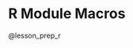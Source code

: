 <!--

author:   DART Team
email:    dart@chop.edu
version:  1.2.0
current_version_description: Add instructions for git install (windows users)
language: en
narrator: UK English Female
title: R Module Macros
comment:  This is placeholder module to save macros used in other modules.

@version_history 

Previous versions: 

- [1.1.0](https://liascript.github.io/course/?https://raw.githubusercontent.com/arcus/education_modules/81c8707b4fd08a93927f6a85e358ca3bca367420/_module_templates/macros_r.md#1): Add current_version_description and version_history metadata
- [1.0.0](https://liascript.github.io/course/?https://raw.githubusercontent.com/arcus/education_modules/e983922162e6fbf971c03dc96052f68713cc72af/_module_templates/macros_r.md#1): Initial version
@end

@lesson_prep_r

Please do this step now, because we're going to ask you to follow along throughout and try out code as you go.  

<div class = "important">
<b style="color: rgb(var(--color-highlight));">Important note</b><br>

Please read over all the options before you start performing any actions, to make sure you pick the right option for you.

</div>

### Option 1: Use Posit Cloud

Posit (the company formerly known as RStudio) provides a multi-tiered cloud environment for using RStudio.  This option requires you to have an account with Posit Cloud, their online RStudio server.  The good news is that the base level of Posit Cloud is free!

First, you'll need to [create a (free!) Posit cloud account](https://posit.cloud/plans).  

Then, once you're logged in at [https://posit.cloud](https://posit.cloud), open the "education\_r\_environment" project at [https://posit.cloud/content/5273350](https://posit.cloud/content/5273350).  That will give you a temporary copy so you can run our code, but not make any changes to it.

In the file area to the lower right, you'll see, among multiple choices, the folder called "@r_file".  That's the code for this module!

Click on "Save a Permanent Copy" if you want to save any changes to your version of this code.

<img src="https://github.com/arcus/education_r_environment/blob/main/media/make_copy.png?raw=true" alt="Posit menu bar with 'Make Permanent Copy'." style = "border: 1px solid rgb(var(--color-highlight)); clear:both;">

Now you can not only work in the cloud, but also save your work.

### Option 2: Work on Your Computer

If you have R and RStudio installed already on your local computer, you might be interested in simply downloading our sample code to your computer. Here's how.  Note: If you've already done this step in another module, you might have the material for this module already!

<div class = "important">
<b style="color: rgb(var(--color-highlight));">Important note</b><br>

**Setting up RStudio the first time**

If this is your first time using RStudio on your computer, you'll likely need to download and install some software, which may take a little time. 
You'll only have to do this once, though. 

First, you'll need to install both R and RStudio. 
The [install page for RStudio](https://www.rstudio.com/products/rstudio/download/#download) includes up-to-date links for both R and RStudio and should default to the correct versions for your operating system; follow the instructions there.

If you're working on a Windows computer, you'll also need Git installed. 
If you don't already have Git on your computer, check out our instructions for how to [download Git for Windows](https://liascript.github.io/course/?https://raw.githubusercontent.com/arcus/education_modules/main/git_setup_windows/git_setup_windows.md#downloading-git).

Not sure if you already have Git installed or not? 
If you know how to use [the command line](https://liascript.github.io/course/?https://raw.githubusercontent.com/arcus/education_modules/main/bash_command_line_101/bash_command_line_101.md#1) on your computer, try running the command `git --version`. 
If you have Git installed, it will tell you the version number. 
If you don't yet have Git installed, you'll get an error. 

</div>

<div class = "help">
<b style="color: rgb(var(--color-highlight));">Troubleshooting help</b><br> 

If you're running into problems with installation on your computer, the most thorough and helpful guide we know is in [Happy Git with R](https://happygitwithr.com/install-intro).
Take a look at the detailed instructions there, and you may be able to figure out what's going wrong with your install.

Installation problems can be tricky to solve, though, since so much depends on what the existing configuration of your computer is like.
If you're stuck, reach out and ask for help! 

</div>

* In RStudio, open a new project (File, New Project)
* Select Version Control, then Git
* Drop this link into the "Repository URL": https://github.com/arcus/education_r_environment
* Change the "Project directory name" and "Create project as a subdirectory of" boxes to suit your needs (where will this code be stored on your computer?).
* Click to select the "Open in new session" checkbox
* Click "Create Project"
* In the file area to the lower right, you'll see, among multiple choices, the folder called "@r_file".  That's the code for this module!

**Want to watch this process?  Click on the image below to play an animated gif.  It will continue to loop and you can re-start it by clicking again.**

<div style="display:none">

@gifPreload

</div>

<figure>

  <img src="https://github.com/arcus/education_r_environment/blob/main/media/rstudio_new_project.png?raw=true" height="384" width="512" alt="RStudio can create a new project that gets its contents from a git repository." data-alt="https://github.com/arcus/education_r_environment/blob/main/media/rstudio_new_project.gif?raw=true" style = "border: 1px solid rgb(var(--color-highlight));">

<figcaption style = "font-size: 1em;">

Click on the image to play the demo of the above steps!

</figcaption>

</figure>

If you already completed this work for a previous module, and it's been a while since you downloaded this project to your computer, you may want to get any new and improved files that have been placed there in the meantime:

* Open your project.
* In the Version Control menu, choose "pull branches".  There are two places to do this, as shown below:

<img src="https://github.com/arcus/education_r_environment/blob/main/media/pull_branches.png?raw=true" alt="Git button menu with choices to pull and push branches." style = "border: 1px solid rgb(var(--color-highlight)); max-width:400px;">

<img src="https://github.com/arcus/education_r_environment/blob/main/media/pull_branches_2.png?raw=true" alt="Tools menu with choices to pull and push branches." style = "border: 1px solid rgb(var(--color-highlight)); max-width:400px;">

<div class = "warning">
<b style="color: rgb(var(--color-highlight));">Warning!</b><br>

If you're pulling branches after having worked in other R modules, you might have made local changes (for example, when you filled in exercise code) that will be overwritten by pulling the latest version.  If you want to save your changes, consider making a copy of any exercise files and naming them something new.  For example, if you have already worked in the `r_basics_example` exercise files, you might want to save your version of `example_exercises.Rmd` to `my_example_exercises.Rmd`.  That way, you can pull down the latest version of code, overwriting `example_exercises.Rmd` while holding on to your changes in the new file.

</div>

@end
-->

# R Module Macros

@lesson_prep_r
